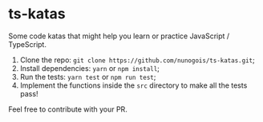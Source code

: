 # ts-katas

Some code katas that might help you learn or practice JavaScript / TypeScript.

1. Clone the repo: `git clone https://github.com/nunogois/ts-katas.git`;
2. Install dependencies: `yarn` or `npm install`;
3. Run the tests: `yarn test` or `npm run test`;
4. Implement the functions inside the `src` directory to make all the tests pass!

Feel free to contribute with your PR.
